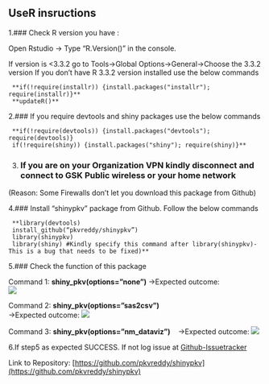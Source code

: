 ## UseR insructions
1.### Check R version you have :

 Open Rstudio -> Type “R.Version()” in the console. 
 
 If version is <3.3.2 go to Tools->Global Options->General->Choose the 3.3.2 version 
 If you don’t have R 3.3.2 version installed use the below commands 
 
     **if(!require(installr)) {install.packages("installr"); require(installr)}**
  	 **updateR()**
    
2.### If you require devtools and shiny packages use the below commands 

     **if(!require(devtools)) {install.packages("devtools"); require(devtools)}
     if(!require(shiny)) {install.packages("shiny"); require(shiny)}**
     
3. ### If you are on your Organization VPN kindly disconnect and connect to GSK Public wireless or your home network

(Reason: Some Firewalls don’t let you download this package from Github)

4.### Install “shinypkv” package from Github. Follow the below commands    

     **library(devtools) 
     install_github(“pkvreddy/shinypkv”)         
     library(shinypkv) 
     library(shiny) #Kindly specify this command after library(shinypkv)- This is a bug that needs to be fixed)**
     
5.### Check the function of this package

   Command 1: **shiny_pkv(options=”none”)**
   ->Expected outcome:      
   ![]({{site.baseurl}}//command_null.jpg)
   
   Command 2: **shiny_pkv(options=”sas2csv”)**   
   ->Expected outcome:
   ![]({{site.baseurl}}//command1.jpg)
   
   Command 3: **shiny_pkv(options=”nm_dataviz”)**    
   ->Expected outcome: 
   ![]({{site.baseurl}}//command2.jpg)
   
 6.If step5 as expected SUCCESS. If not log issue at [Github-Issuetracker](https://github.com/pkvreddy/shinypkv/issues)
 
 Link to Repository: [https://github.com/pkvreddy/shinypkv](https://github.com/pkvreddy/shinypkv)
